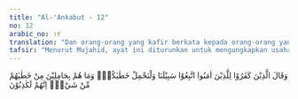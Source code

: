 ```yaml
---
title: "Al-'Ankabut - 12"
no: 12
arabic_no: ١٢
translation: "Dan orang-orang yang kafir berkata kepada orang-orang yang beriman, “Ikutilah jalan kami, dan kami akan memikul dosa-dosamu,” padahal mereka sedikit pun tidak (sanggup) memikul dosa-dosa mereka sendiri. Sesungguhnya mereka benar-benar pendusta."
tafsir: "Menurut Mujahid, ayat ini diturunkan untuk mengungkapkan usaha-usaha orang Quraisy membujuk kaumnya yang telah beriman dengan mengatakan, \"Kami dan kamu tidak akan dibangkitkan kembali. Oleh karena itu, ikutilah langkah-langkah kami. Andaikata kamu berdosa lantaran pekerjaan ini, kamilah yang memikul dosa itu.\" Berkaitan dengan hal ini, Allah memperingatkan orang-orang beriman bahwa orang-orang kafir itu berdusta. Sebab pada hari Kiamat, tidak ada seorang pun diperkenankan memikul dosa orang lain. Allah menegaskan:\n\nDan orang yang berdosa tidak akan memikul dosa orang lain. Dan jika seseorang yang dibebani berat dosanya memanggil (orang lain) untuk memikul bebannya itu, tidak akan dipikulkan sedikit pun meskipun (yang dipanggilnya itu) kaum kerabatnya. (Fathir/35: 18) \n\nDan firman Allah:\n\nSedang mereka saling melihat. Pada hari itu, orang yang berdosa ingin sekiranya dia dapat menebus (dirinya) dari azab dengan anak-anaknya. (al-Ma'arij/70: 11) \n\nPada akhir ayat ini, Allah menegaskan kembali bahwa mereka itu adalah orang-orang yang bohong. Imam az-Zamakhsyari menafsirkan bahwa di antara mereka yang mengajak rekan-rekannya berbuat dosa itu terdapat juga orang-orang yang mengaku beragama Islam. Mereka menjanjikan untuk menanggung siksaannya sehingga orang-orang bodoh dan lemah imannya tergoda dengan bujukan dan rayuan halus itu."
---
```


وَقَالَ الَّذِيْنَ كَفَرُوْا لِلَّذِيْنَ اٰمَنُوا اتَّبِعُوْا سَبِيْلَنَا وَلْنَحْمِلْ خَطٰيٰكُمْۗ وَمَا هُمْ بِحَامِلِيْنَ مِنْ خَطٰيٰهُمْ مِّنْ شَيْءٍۗ اِنَّهُمْ لَكٰذِبُوْنَ 
